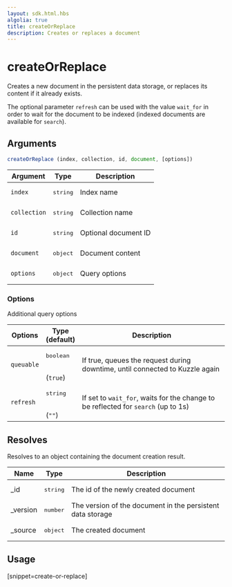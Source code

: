 ```yaml
---
layout: sdk.html.hbs
algolia: true
title: createOrReplace
description: Creates or replaces a document
---
```


# createOrReplace

Creates a new document in the persistent data storage, or replaces its content if it already exists.

The optional parameter `refresh` can be used with the value `wait_for` in order to wait for the document to be indexed (indexed documents are available for `search`).

## Arguments

```javascript
createOrReplace (index, collection, id, document, [options])
```

| Argument | Type | Description |
| --- | --- | --- |
| `index` | <pre>string</pre> | Index name |
| `collection` | <pre>string</pre> | Collection name |
| `id` | <pre>string</pre> | Optional document ID |
| `document` | <pre>object</pre> | Document content |
| `options` | <pre>object</pre> | Query options |

### **Options**

Additional query options

| Options | Type<br/>(default) | Description |
| --- | --- | --- |
| `queuable` | <pre>boolean</pre><br/>(`true`) | If true, queues the request during downtime, until connected to Kuzzle again |
| `refresh` | <pre>string</pre><br/>(`""`) | If set to `wait_for`, waits for the change to be reflected for `search` (up to 1s) |

## Resolves

Resolves to an object containing the document creation result.

| Name | Type | Description
| --- | --- | ---
| _id | <pre>string</pre> | The id of the newly created document
| _version | <pre>number</pre> | The version of the document in the persistent data storage
| _source | <pre>object</pre> | The created document

## Usage

[snippet=create-or-replace]
